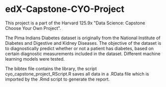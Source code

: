 # edX-Capstone-CYO-Project
This project is a part of the Harvard 125.9x "Data Science: Capstone Choose Your Own Project".

The Pima Indians Diabetes dataset is originally from the National Institute of Diabetes and Digestive and Kidney Diseases. The objective of the dataset is to diagnostically predict whether or not a patient has diabetes, based on certain diagnostic measurements included in the dataset. Different machine learning models were tested.

The bibtex file contains the library, the script cyo_capstone_project_RScript.R saves all data in a .RData file which is imported by the .Rmd script to generate the report.
